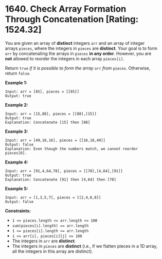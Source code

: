 # 1640. Check Array Formation Through Concatenation [Rating: 1524.32]

You are given an array of **distinct** integers `arr` and an array of integer arrays `pieces`, where the integers in `pieces` are **distinct**. Your goal is to form `arr` by concatenating the arrays in `pieces` **in any order**. However, you are **not** allowed to reorder the integers in each array `pieces[i]`.

Return `true` *if it is possible* *to form the array* `arr` *from* `pieces`. Otherwise, return `false`.

 

**Example 1:**

```
Input: arr = [85], pieces = [[85]]
Output: true
```

**Example 2:**

```
Input: arr = [15,88], pieces = [[88],[15]]
Output: true
Explanation: Concatenate [15] then [88]
```

**Example 3:**

```
Input: arr = [49,18,16], pieces = [[16,18,49]]
Output: false
Explanation: Even though the numbers match, we cannot reorder pieces[0].
```

**Example 4:**

```
Input: arr = [91,4,64,78], pieces = [[78],[4,64],[91]]
Output: true
Explanation: Concatenate [91] then [4,64] then [78]
```

**Example 5:**

```
Input: arr = [1,3,5,7], pieces = [[2,4,6,8]]
Output: false
```

 

**Constraints:**

- `1 <= pieces.length <= arr.length <= 100`
- `sum(pieces[i].length) == arr.length`
- `1 <= pieces[i].length <= arr.length`
- `1 <= arr[i], pieces[i][j] <= 100`
- The integers in `arr` are **distinct**.
- The integers in `pieces` are **distinct** (i.e., If we flatten pieces in a 1D array, all the integers in this array are distinct).